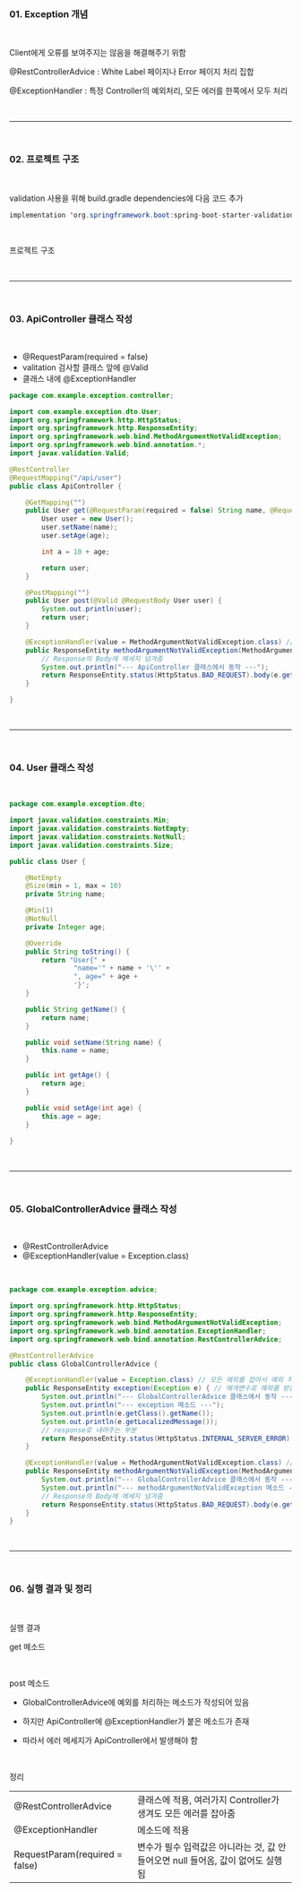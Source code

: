 <h3>01. Exception 개념</h3>

<br>

Client에게 오류를 보여주지는 않음을 해결해주기 위함

@RestControllerAdvice : White Label 페이지나 Error 페이지 처리 집합

@ExceptionHandler : 특정 Controller의 예외처리, 모든 에러를 한쪽에서 모두 처리


<br>

---

<br>

<h3>02. 프로젝트 구조</h3>

<br>

validation 사용을 위해 build.gradle dependencies에 다음 코드 추가
```java
implementation 'org.springframework.boot:spring-boot-starter-validation
```

<br>

프로젝트 구조


<br>

---

<br>

<h3>03. ApiController 클래스 작성</h3>

<br>

- @RequestParam(required = false)
- valitation 검사할 클래스 앞에 @Valid
- 클래스 내에 @ExceptionHandler

```java
package com.example.exception.controller;

import com.example.exception.dto.User;
import org.springframework.http.HttpStatus;
import org.springframework.http.ResponseEntity;
import org.springframework.web.bind.MethodArgumentNotValidException;
import org.springframework.web.bind.annotation.*;
import javax.validation.Valid;

@RestController
@RequestMapping("/api/user")
public class ApiController {

    @GetMapping("")
    public User get(@RequestParam(required = false) String name, @RequestParam(required = false) Integer age) {
        User user = new User();
        user.setName(name);
        user.setAge(age);

        int a = 10 + age;

        return user;
    }

    @PostMapping("")
    public User post(@Valid @RequestBody User user) {
        System.out.println(user);
        return user;
    }

    @ExceptionHandler(value = MethodArgumentNotValidException.class) // 특정 메소드의 예외 잡아서 예외 처리
    public ResponseEntity methodArgumentNotValidException(MethodArgumentNotValidException e) {
        // Response의 Body에 메세지 넘겨줌
        System.out.println("--- ApiController 클래스에서 동작 ---");
        return ResponseEntity.status(HttpStatus.BAD_REQUEST).body(e.getMessage());
    }

}
```
<br>

---

<br>

<h3>04. User 클래스 작성</h3>

<br>

```java
package com.example.exception.dto;

import javax.validation.constraints.Min;
import javax.validation.constraints.NotEmpty;
import javax.validation.constraints.NotNull;
import javax.validation.constraints.Size;

public class User {

    @NotEmpty
    @Size(min = 1, max = 10)
    private String name;

    @Min(1)
    @NotNull
    private Integer age;

    @Override
    public String toString() {
        return "User{" +
                "name='" + name + '\'' +
                ", age=" + age +
                '}';
    }

    public String getName() {
        return name;
    }

    public void setName(String name) {
        this.name = name;
    }

    public int getAge() {
        return age;
    }

    public void setAge(int age) {
        this.age = age;
    }
    
}
```

<br>

---

<br>

<h3>05. GlobalControllerAdvice 클래스 작성</h3>

<br>

- @RestControllerAdvice
- @ExceptionHandler(value = Exception.class)

<br>

```java
package com.example.exception.advice;

import org.springframework.http.HttpStatus;
import org.springframework.http.ResponseEntity;
import org.springframework.web.bind.MethodArgumentNotValidException;
import org.springframework.web.bind.annotation.ExceptionHandler;
import org.springframework.web.bind.annotation.RestControllerAdvice;

@RestControllerAdvice
public class GlobalControllerAdvice {

    @ExceptionHandler(value = Exception.class) // 모든 예외를 잡아서 예외 처리
    public ResponseEntity exception(Exception e) { // 매개변수로 예외를 받을 수 있음
        System.out.println("--- GlobalControllerAdvice 클래스에서 동작 ---");
        System.out.println("--- exception 메소드 ---");
        System.out.println(e.getClass().getName());
        System.out.println(e.getLocalizedMessage());
        // response로 내려주는 부분
        return ResponseEntity.status(HttpStatus.INTERNAL_SERVER_ERROR).body("");
    }

    @ExceptionHandler(value = MethodArgumentNotValidException.class) // 특정 메소드의 예외 잡아서 예외 처리
    public ResponseEntity methodArgumentNotValidException(MethodArgumentNotValidException e) {
        System.out.println("--- GlobalControllerAdvice 클래스에서 동작 ---");
        System.out.println("--- methodArgumentNotValidException 메소드 ---");
        // Response의 Body에 메세지 넘겨줌
        return ResponseEntity.status(HttpStatus.BAD_REQUEST).body(e.getMessage());
    }
}
```
<br>

---

<br>

<h3>06. 실행 결과 및 정리</h3>

<br>

실행 결과

get 메소드


<br>

post 메소드

- GlobalControllerAdvice에 예외를 처리하는 메소드가 작성되어 있음

- 하지만 ApiController에 @ExceptionHandler가 붙은 메소드가 존재

- 따라서 에러 메세지가 ApiController에서 발생해야 함





<br>

정리
<table>
    <tr><td>@RestControllerAdvice</td><td>클래스에 적용, 여러가지 Controller가 생겨도 모든 에러를 잡아줌</td></tr>
    <tr><td>@ExceptionHandler</td><td>메소드에 적용</td></tr>
    <tr><td>RequestParam(required = false)</td><td>변수가 필수 입력값은 아니라는 것, 값 안 들어오면 null 들어옴, 값이 없어도 실행됨</td></tr>
</table>
